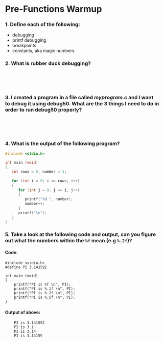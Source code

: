 # Pre-Functions Warmup

### 1. Define each of the following:
  * debugging
  * printf debugging
  * breakpoints
  * constants, aka magic numbers
&nbsp;  

### 2. What is rubber duck debugging?

&nbsp;  
&nbsp;  
&nbsp;  

### 3. I created a program in a file called ***myprogram.c*** and I want to debug it using debug50. What are the 3 things I need to do in order to run debug50 properly?

&nbsp;  
&nbsp;  
&nbsp;  

### 4. What is the output of the following program?

```c
#include <stdio.h>

int main (void) 
{
   int rows = 5, number = 1;
   
   for (int i = 0; i <= rows; i++) 
   {
      for (int j = 0; j <= i; j++) 
      {
         printf("%d ", number);
         number++;
      }
      printf("\n");
   }
}
```
 
### 5. Take a look at the following code and output, can you figure out what the numbers within the `%f` mean (e.g `%.2f`)?  

#### Code:

```
#include <stdio.h>
#define PI 3.141592

int main (void)
{
    printf("PI is %f \n", PI);
    printf("PI is %.1f \n", PI);
    printf("PI is %.2f \n", PI);
    printf("PI is %.5f \n", PI);
}
```
#### Output of above:
```
    PI is 3.141592
    PI is 3.1
    PI is 3.14
    PI is 3.14159
```
